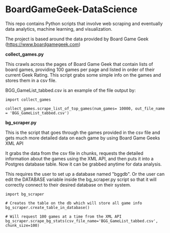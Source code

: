 # BoardGameGeek-DataScience

This repo contains Python scripts that involve web scraping and eventually data analytics, machine learning, and visualization. 

The project is based around the data provided by Board Game Geek (https://www.boardgamegeek.com)

__collect_games.py__

This crawls across the pages of Board Game Geek that contain lists of board games, providing 100 games per page and listed in order of their current Geek Rating. This script grabs some simple info on the games and stores them in a csv file.

BGG_GameList_tabbed.csv is an example of the file output by:

```
import collect_games

collect_games.scrape_list_of_top_games(num_games= 10000, out_file_name = 'BGG_GameList_tabbed.csv')
```
 
__bg_scraper.py__

This is the script that goes through the games provided in the csv file and gets much more detailed data on each game by using Board Game Geeks XML API

It grabs the data from the csv file in chunks, requests the detailed information about the games using the XML API, and then puts it into a Postgres database table. Now it can be grabbed anytime for data analysis.

This requires the user to set up a database named "bggdb". Or the user can edit the DATABASE variable inside the bg_scraper.py script so that it will correctly connect to their desired database on their system.

```
import bg_scraper

# Creates the table on the db which will store all game info
bg_scraper.create_table_in_database()

# Will request 100 games at a time from the XML API
bg_scraper.scrape_bg_stats(csv_file_name='BGG_GameList_tabbed.csv', chunk_size=100)
```
